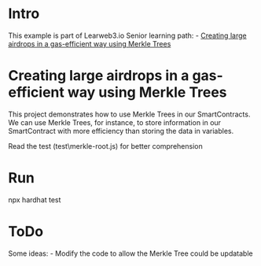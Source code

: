 # Intro

This example is part of Learweb3.io Senior learning path:
    -    [Creating large airdrops in a gas-efficient way using Merkle Trees](https://learnweb3.io/courses/c446d19f-a25d-42c6-b3e4-4311c5040587/lessons/2a1bcd73-6397-4323-8f06-6d449582cc34)

# Creating large airdrops in a gas-efficient way using Merkle Trees

This project demonstrates how to use Merkle Trees in our SmartContracts. We can use Merkle Trees, for instance, to store information in our SmartContract with more efficiency than storing the data in variables.

Read the test (test\merkle-root.js) for better comprehension 

# Run

npx hardhat test

# ToDo

Some ideas:
    - Modify the code to allow the Merkle Tree could be updatable 
